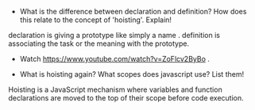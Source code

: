 
- What is the difference between declaration and definition? How does this relate to the concept of 'hoisting'. Explain!

declaration is giving a prototype like simply a name .
definition is associating the task or the meaning with the prototype.


- Watch https://www.youtube.com/watch?v=ZoFlcv2ByBo . 


- What is hoisting again? What scopes does javascript use? List them!

Hoisting is a JavaScript mechanism where variables and function declarations are moved to the top of their scope before code execution.